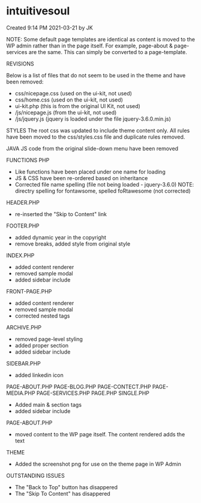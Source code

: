 # intuitivesoul

Created 9:14 PM 2021-03-21 by JK

NOTE: Some default page templates are identical as content is moved to the WP admin rather than in the page itself. For example, page-about & page-services are the same. This can simply be converted to a page-template.

REVISIONS

Below is a list of files that do not seem to be used in the theme and have been removed:
- css/nicepage.css (used on the ui-kit, not used)
- css/home.css (used on the ui-kit, not used)
- ui-kit.php (this is from the original UI Kit, not used)
- /js/nicepage.js (from the ui-kit, not used)
- /js/jquery.js (jquery is loaded under the file jquery-3.6.0.min.js)

STYLES
The root css was updated to include theme content only. All rules have been moved to the css/styles.css file and duplicate rules removed.

JAVA
JS code from the original slide-down menu have been removed

FUNCTIONS PHP
- Like functions have been placed under one name for loading
- JS & CSS have been re-ordered based on inheritance
- Corrected file name spelling (file not being loaded - jquery-3.6.0) NOTE: directry spelling for fontawsome, spelled foRtawesome (not corrected)

HEADER.PHP
- re-inserted the "Skip to Content" link

FOOTER.PHP
- added dynamic year in the copyright 
- remove breaks, added style from original style

INDEX.PHP
- added content renderer
- removed sample modal
- added sidebar include

FRONT-PAGE.PHP
- added content renderer
- removed sample modal
- corrected nested tags

ARCHIVE.PHP
- removed page-level styling
- added proper section
- added sidebar include

SIDEBAR.PHP
- added linkedin icon

PAGE-ABOUT.PHP
PAGE-BLOG.PHP
PAGE-CONTECT.PHP
PAGE-MEDIA.PHP
PAGE-SERVICES.PHP
PAGE.PHP
SINGLE.PHP
- Added main & section tags
- added sidebar include

PAGE-ABOUT.PHP
- moved content to the WP page itself. The content rendered adds the text

THEME
- Added the screenshot png for use on the theme page in WP Admin

OUTSTANDING ISSUES
- The "Back to Top" button has disappered
- The "Skip To Content" has disappered
